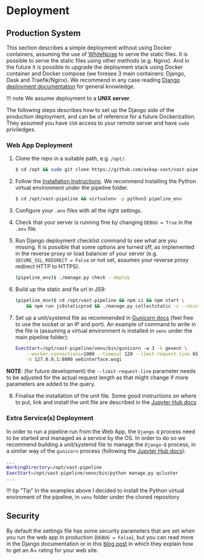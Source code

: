 # Deployment

## Production System
This section describes a simple deployment without using Docker containers, assuming the use of [WhiteNoise](http://whitenoise.evans.io/en/stable/) to serve the static files. It is possible to serve the static files using other methods (e.g. Nginx). And in the future it is possible to upgrade the deployment stack using Docker container and Docker compose (we foresee 3 main containers: Django, Dask and Traefik/Nginx). We recommend in any case reading [Django deployment documentation](https://docs.djangoproject.com/en/3.1/howto/deployment/) for general knowledge.

!!! note
    We assume deployment to a __UNIX server__.

The following steps describes how to set up the Django side of the production deployment, and can be of reference for a future Dockerization. They assumed you have `SSH` access to your remote server and have `sudo` priviledges.

### Web App Deployment

1. Clone the repo in a suitable path, e.g. `/opt/`.

    ```bash
    $ cd /opt && sudo git clone https://github.com/askap-vast/vast-pipeline
    ```

2. Follow the [Installation Instructions](installation.md). We recommend installing the Python virtual environment under the pipeline folder.

    ```bash
    $ cd /opt/vast-pipeline && virtualenv -p python3 pipeline_env
    ```

3. Configure your `.env` files with all the right settings.

4. Check that your server is running fine by changing `DEBUG = True` in the `.env` file.

5. Run Django deployment checklist command to see what are you missing. It is possible that some options are turned off, as implemented in the reverse proxy or load balancer of your server (e.g. `SECURE_SSL_REDIRECT = False` or not set, assumes your reverse proxy redirect HTTP to HTTPS).

    ```bash
    (pipeline_env)$ ./manage.py check --deploy
    ```

6. Build up the static and fix url in JS9:

    ```bash
    (pipeline_env)$ cd /opt/vast-pipeline && npm ci && npm start \
        && npm run js9staticprod && ./manage.py collectstatic -c --noinput
    ```

7. Set up a unit/systemd file as recommended in [Gunicorn docs](https://docs.gunicorn.org/en/latest/deploy.html#systemd) (feel free to use the socket or an IP and port). An example of command to write in the file is (assuming a virtual environment is installed in `venv` under the main pipeline folder):

    ```bash
    ExecStart=/opt/vast-pipeline/venv/bin/gunicorn -w 3 -k gevent \
        --worker-connections=1000 --timeout 120 --limit-request-line 6500 \
        -b 127.0.0.1:8000 webinterface.wsgi
    ```
  __NOTE__: (for future development) the `--limit-request-line` parameter needs to be adjusted for the actual request length as that might change if more parameters are added to the query.

8. Finalise the installation of the unit file. Some good instructions on where to put, link and install the unit file are described in the [Jupyter Hub docs](https://jupyterhub.readthedocs.io/en/stable/installation-guide-hard.html#setup-systemd-service)

### Extra Service(s) Deployment

In order to run a pipeline run from the Web App, the `Django-Q` process need to be started and managed as a service by the OS. In order to do so we recommend building a unit/systemd file to manage the `Django-Q` process, in a similar way of the `gunicorn` process (following the [Jupyter Hub docs](https://jupyterhub.readthedocs.io/en/stable/installation-guide-hard.html#setup-systemd-service)):

```bash
...
WorkingDirectory=/opt/vast-pipeline
ExecStart=/opt/vast-pipeline/venv/bin/python manage.py qcluster
...
```

!!! tip "Tip"
    In the examples above I decided to install the Python virtual enviroment of the pipeline, in `venv` folder under the cloned repository

## Security

By default the settings file has some security parameters that are set when you run the web app in production (`DEBUG = False`), but you can read more in the Django documentation or in this [blog post](https://adamj.eu/tech/2019/04/10/how-to-score-a+-for-security-headers-on-your-django-website/) in which they explain how to get an A+ rating for your web site.

